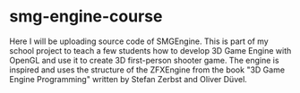 # smg-engine-course

Here I will be uploading source code of SMGEngine. This is part of my school project to teach a few students how to develop 3D Game Engine with OpenGL and use it to create 3D first-person shooter game. The engine is inspired and uses the structure of the ZFXEngine from the book "3D Game Engine Programming" written by Stefan Zerbst and Oliver Düvel.
